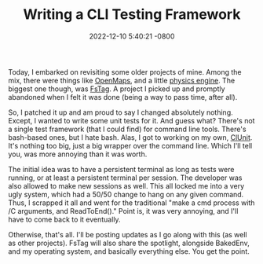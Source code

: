 ﻿---
layout: post
title:  "Writing a CLI Testing Framework"
date:   2022-12-10 5:40:21 -0800
categories: jekyll update
---
Today, I embarked on revisiting some older projects of mine. Among the mix,
there were things like [OpenMaps](https://github.com/zeplar-exe/OpenMaps),
and a little [physics engine](https://github.com/zeplar-exe/Basic-Physics-Engine).
The biggest one though, was [FsTag](https://github.com/zeplar-exe/FsTag). A project
I picked up and promptly abandoned when I felt it was done (being a way to pass time, 
after all).

So, I patched it up and am proud to say I changed absolutely nothing. Except, I
wanted to write some unit tests for it. And guess what? There's not a single
test framework (that I could find) for command line tools. There's bash-based ones,
but I hate bash. Alas, I got to working on my own, 
[ClUnit](https://github.com/zeplar-exe/ClUnit). It's nothing too big, just a big
wrapper over the command line. Which I'll tell you, was more annoying than it was
worth.

The initial idea was to have a persistent terminal as long as tests were running, or
at least a persistent terminal per session. The developer was also allowed to make
new sessions as well. This all locked me into a very ugly system, which had a 
50/50 change to hang on any given command. Thus, I scrapped it all and went for the
traditional "make a cmd process with /C arguments, and ReadToEnd()." Point is,
it was very annoying, and I'll have to come back to it eventually.

Otherwise, that's all. I'll be posting updates as I go along with this (as well as
 other projects). FsTag will also share the spotlight, alongside BakedEnv, and
my operating system, and basically everything else. You get the point.